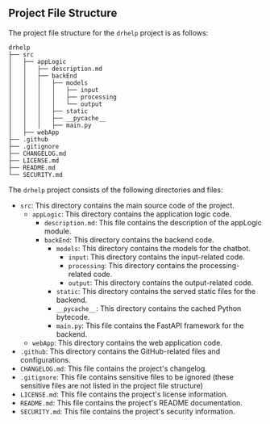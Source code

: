 ## Project File Structure

The project file structure for the `drhelp` project is as follows:

```
drhelp
├── src
│   ├── appLogic
│   │   ├── description.md
│   │   ├── backEnd
│   │   │   ├── models
│   │   │   │   ├── input
│   │   │   │   ├── processing
│   │   │   │   └── output
│   │   │   ├── static
│   │   │   ├── __pycache__
│   │   │   ├── main.py
│   ├── webApp
├── .github
├── .gitignore
├── CHANGELOG.md
├── LICENSE.md
├── README.md
└── SECURITY.md
```

The `drhelp` project consists of the following directories and files:

- `src`: This directory contains the main source code of the project.
    - `appLogic`: This directory contains the application logic code.
        - `description.md`: This file contains the description of the appLogic module.
        - `backEnd`: This directory contains the backend code.
            - `models`: This directory contains the models for the chatbot.
                - `input`: This directory contains the input-related code.
                - `processing`: This directory contains the processing-related code.
                - `output`: This directory contains the output-related code.
            - `static`: This directory contains the served static files for the backend.
            - `__pycache__`: This directory contains the cached Python bytecode.
            - `main.py`: This file contains the FastAPI framework for the backend.
    - `webApp`: This directory contains the web application code.
- `.github`: This directory contains the GitHub-related files and configurations.
- `CHANGELOG.md`: This file contains the project's changelog.
- `.gitignore`: This file contains sensitive files to be ignored (these sensitive files are not listed in the project file structure)
- `LICENSE.md`: This file contains the project's license information.
- `README.md`: This file contains the project's README documentation.
- `SECURITY.md`: This file contains the project's security information.

